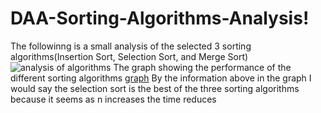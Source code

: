 # DAA-Sorting-Algorithms-Analysis!
The followinng is a small analysis of the selected 3 sorting algorithms(Insertion Sort, Selection Sort, and Merge Sort)
![analysis of algorithms](https://github.com/munji74/DAA-Sorting-Algorithms-Analysis/assets/108124055/3e422cf0-7d30-462c-adea-c66a5237f6c4)
The graph showing the performance of the different sorting algorithms
[graph](https://github.com/munji74/DAA-Sorting-Algorithms-Analysis/assets/108124055/ea048cc8-542c-4343-b1f2-83a461b743a9)
By the information above in the graph I would say the selection sort is the best of the three sorting 
algorithms because it seems as n increases the time reduces



